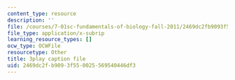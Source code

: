 ```yaml
---
content_type: resource
description: ''
file: /courses/7-01sc-fundamentals-of-biology-fall-2011/2469dc2fb9093f550025569540446df3_zQfcPQpKZUk.srt
file_type: application/x-subrip
learning_resource_types: []
ocw_type: OCWFile
resourcetype: Other
title: 3play caption file
uid: 2469dc2f-b909-3f55-0025-569540446df3
---
```

